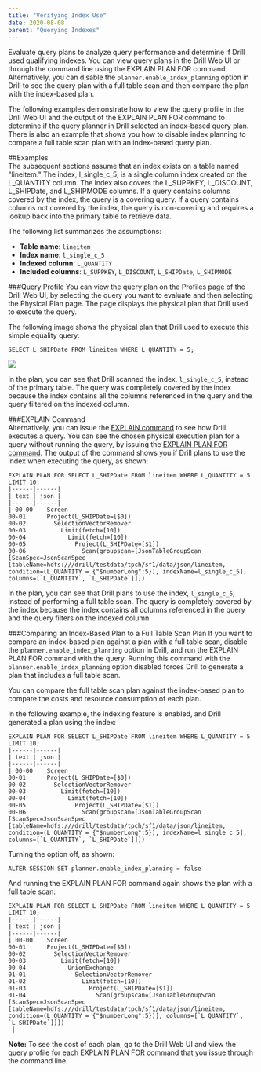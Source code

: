 ```yaml
---
title: "Verifying Index Use"
date: 2020-08-08
parent: "Querying Indexes"
---  
```


Evaluate query plans to analyze query performance and determine if Drill used qualifying indexes. You can view query plans in the Drill Web UI or through the command line using the EXPLAIN PLAN FOR command. Alternatively, you can disable the `planner.enable_index_planning` option in Drill to see the query plan with a full table scan and then compare the plan with the index-based plan.  

The following examples demonstrate how to view the query profile in the Drill Web UI and the output of the EXPLAIN PLAN FOR command to determine if the query planner in Drill selected an index-based query plan. There is also an example that shows you how to disable index planning to compare a full table scan plan with an index-based query plan.  

##Examples  
The subsequent sections assume that an index exists on a table named "lineitem." The index, l_single_c_5, is a single column index created on the L_QUANTITY column. The index also covers the L_SUPPKEY, L_DISCOUNT, L_SHIPDate, and L_SHIPMODE columns. If a query contains columns covered by the index, the query is a covering query. If a query contains columns not covered by the index, the query is non-covering and requires a lookup back into the primary table to retrieve data.  

The following list summarizes the assumptions:  

- **Table name**: `lineitem`
- **Index name**: `l_single_c_5`
- **Indexed column**: `L_QUANTITY`
- **Included columns**: `L_SUPPKEY`, `L_DISCOUNT`, `L_SHIPDate`, `L_SHIPMODE`  

###Query Profile
You can view the query plan on the Profiles page of the Drill Web UI, by selecting the query you want to evaluate and then selecting the Physical Plan page. The page displays the physical plan that Drill used to execute the query.  
 
The following image shows the physical plan that Drill used to execute this simple equality query:  

	SELECT L_SHIPDate FROM lineitem WHERE L_QUANTITY = 5; 

![](https://i.imgur.com/DkZPAYJ.png)   

In the plan, you can see that Drill scanned the index, `l_single_c_5`, instead of the primary table. The query was completely covered by the index because the index contains all the columns referenced in the query and the query filtered on the indexed column.  

###EXPLAIN Command  
Alternatively, you can issue the [EXPLAIN command]({{site.baseurl}}/docs/explain/) to see how Drill executes a query. You can see the chosen physical execution plan for a query without running the query, by issuing the [EXPLAIN PLAN FOR command]({{site.baseurl}}/docs/explain/#explain-for-physical-plans). The output of the command shows you if Drill plans to use the index when executing the query, as shown:    

	EXPLAIN PLAN FOR SELECT L_SHIPDate FROM lineitem WHERE L_QUANTITY = 5 LIMIT 10;
	|------|------|
	| text | json |
	|------|------|
	| 00-00    Screen
	00-01      Project(L_SHIPDate=[$0])
	00-02        SelectionVectorRemover
	00-03          Limit(fetch=[10])
	00-04            Limit(fetch=[10])
	00-05              Project(L_SHIPDate=[$1])
	00-06                Scan(groupscan=[JsonTableGroupScan [ScanSpec=JsonScanSpec [tableName=hdfs:///drill/testdata/tpch/sf1/data/json/lineitem, condition=(L_QUANTITY = {"$numberLong":5}), indexName=l_single_c_5], columns=[`L_QUANTITY`, `L_SHIPDate`]]])  

In the plan, you can see that Drill plans to use the index, `l_single_c_5`, instead of performing a full table scan. The query is completely covered by the index because the index contains all columns referenced in the query and the query filters on the indexed column.  

###Comparing an Index-Based Plan to a Full Table Scan Plan 
If you want to compare an index-based plan against a plan with a full table scan, disable the `planner.enable_index_planning` option in Drill, and run the EXPLAIN PLAN FOR command with the query. Running this command with the `planner.enable_index_planning` option disabled forces Drill to generate a plan that includes a full table scan. 

You can compare the full table scan plan against the index-based plan to compare the costs and resource consumption of each plan.
 
In the following example, the indexing feature is enabled, and Drill generated a plan using the index:  

	EXPLAIN PLAN FOR SELECT L_SHIPDate FROM lineitem WHERE L_QUANTITY = 5 LIMIT 10;
	|------|------|
	| text | json |
	|------|------|
	| 00-00    Screen
	00-01      Project(L_SHIPDate=[$0])
	00-02        SelectionVectorRemover
	00-03          Limit(fetch=[10])
	00-04            Limit(fetch=[10])
	00-05              Project(L_SHIPDate=[$1])
	00-06                Scan(groupscan=[JsonTableGroupScan [ScanSpec=JsonScanSpec [tableName=hdfs:///drill/testdata/tpch/sf1/data/json/lineitem, condition=(L_QUANTITY = {"$numberLong":5}), indexName=l_single_c_5], columns=[`L_QUANTITY`, `L_SHIPDate`]]])  

Turning the option off, as shown:  

	ALTER SESSION SET planner.enable_index_planning = false   
 
And running the EXPLAIN PLAN FOR command again shows the plan with a full table scan:  

	EXPLAIN PLAN FOR SELECT L_SHIPDate FROM lineitem WHERE L_QUANTITY = 5 LIMIT 10;
	|------|------|
	| text | json |
	|------|------|
	| 00-00    Screen
	00-01      Project(L_SHIPDate=[$0])
	00-02        SelectionVectorRemover
	00-03          Limit(fetch=[10])
	00-04            UnionExchange
	01-01              SelectionVectorRemover
	01-02                Limit(fetch=[10])
	01-03                  Project(L_SHIPDate=[$1])
	01-04                    Scan(groupscan=[JsonTableGroupScan [ScanSpec=JsonScanSpec [tableName=hdfs:///drill/testdata/tpch/sf1/data/json/lineitem, condition=(L_QUANTITY = {"$numberLong":5})], columns=[`L_QUANTITY`, `L_SHIPDate`]]])
	 |  

**Note:** To see the cost of each plan, go to the Drill Web UI and view the query profile for each EXPLAIN PLAN FOR command that you issue through the command line.





 







   